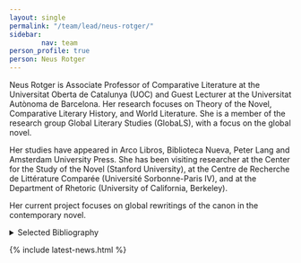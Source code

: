 ```yaml
---
layout: single
permalink: "/team/lead/neus-rotger/"
sidebar:
        nav: team
person_profile: true
person: Neus Rotger
---
```

Neus Rotger is Associate Professor of Comparative Literature at the Universitat Oberta de Catalunya (UOC) and Guest Lecturer at the Universitat Autònoma de Barcelona. Her research focuses on Theory of the Novel, Comparative Literary History, and World Literature. She is a member of the research group Global Literary Studies (GlobaLS), with a focus on the global novel.

Her studies have appeared in Arco Libros, Biblioteca Nueva, Peter Lang and Amsterdam University Press. She has been visiting researcher at the Center for the Study of the Novel (Stanford University), at the Centre de Recherche de Littérature Comparée (Université Sorbonne-Paris IV), and at the Department of Rhetoric (University of California, Berkeley).

Her current project focuses on global rewritings of the canon in the contemporary novel.

<details><summary>Selected Bibliography</summary>
<ul>
<li>Rotger, Neus. "*La Princesa de Clèves*, de Madame de Lafayette". <em>La literatura admirable: del "Génesis" a "Lolita"</em>. Jordi Llovet (dir.). Barcelona: Pasado & Presente, 2018, 251-263. ISBN: 978-84-947694-4-3.</li>
<li>Rotger, Neus. "Ancients, Moderns and the Gothic in Eighteenth-Century Historiography". <em>The Making of the Humanities. From Early Modern to Modern Disciplines</em>.  Rens Bod, Jaap Maat, Thijs Weststeijn (eds.). Amsterdam: Amsterdam University Press, 2016, 321-336. ISBN: 978-90-8964-4558.</li>
<li>Rotger, Neus. "The Uses of History in the Early Gothic Novel". <em>History is Mostly Repair and Revenge. Discourses of/on History in the Literature in English</em>. Liliana Sikorska (ed.). Frankfurt am Main, New York: Peter Lang Verlag, 2010, 57-67. ISBN: 978-3-631-59771-2.</li>
<li>Rotger, Neus. "A vueltas con la historia: sobre la idea de literatura europea". <em>La investigación en el área de las Humanidades</em>. Carme de-la-Mota, Gemma Puigvert (eds.). Madrid: Biblioteca Nueva, 2009, 183-198. ISBN: 978-84-9742-976-4.</li>
<li>Rotger, Neus. "'Lector sine fabula'. Hiperliteratura y deconstrucción". <em>Literatura hipertextual y teoría literaria</em>. María José Vega Ramos (ed.). Madrid: Marenostrum, 2003, 202-209. ISBN: 84-95509-59-8.</li>
</ul>
</details>

{% include latest-news.html %}
